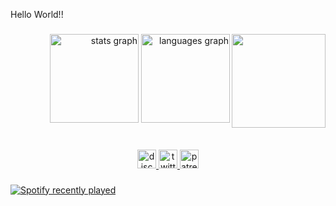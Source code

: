 <p align="left">Hello World!!</p>

###

<img align="right" height="150" src="https://cdn.discordapp.com/attachments/427932177397841935/1328588764376862741/Captulkolpkmre.PNG?ex=67874035&is=6785eeb5&hm=0302c7b3b1823113385d055ff4513008db1bbf148f061255b720e6485707196d&"  />

###

<div align="right">
  <img src="https://github-readme-stats.vercel.app/api?username=Hjuiihu&hide_title=false&hide_rank=false&show_icons=true&include_all_commits=true&count_private=true&disable_animations=false&theme=dracula&locale=en&hide_border=false&order=1" height="142" alt="stats graph"  />
  <img src="https://github-readme-stats.vercel.app/api/top-langs?username=Hjuiihu&locale=en&hide_title=false&layout=compact&card_width=142&langs_count=10&theme=dracula&hide_border=false&order=2" height="142" alt="languages graph"  />
</div>

###

<br clear="both">

<div align="center">
  <a href="delazdr" target="_blank">
    <img src="https://img.shields.io/static/v1?message=Discord&logo=discord&label=&color=7289DA&logoColor=white&labelColor=&style=for-the-badge" height="30" alt="discord logo"  />
  </a>
  <a href="https://x.com/hjuiihu" target="_blank">
    <img src="https://img.shields.io/static/v1?message=Twitter&logo=twitter&label=&color=1DA1F2&logoColor=white&labelColor=&style=for-the-badge" height="30" alt="twitter logo"  />
  </a>
  <a href="https://www.patreon.com/c/hjuiihu" target="_blank">
    <img src="https://img.shields.io/static/v1?message=Patreon&logo=patreon&label=&color=F96854&logoColor=white&labelColor=&style=for-the-badge" height="30" alt="patreon logo"  />
  </a>
</div>

###

<div align="left">
  <a href="https://open.spotify.com/user/bc728apg2liw2mdlh3j060fuw">
    <img src="https://spotify-recently-played-readme.vercel.app/api?user=bc728apg2liw2mdlh3j060fuw&count=5&unique=false" alt="Spotify recently played"  />
  </a>
</div>

###
